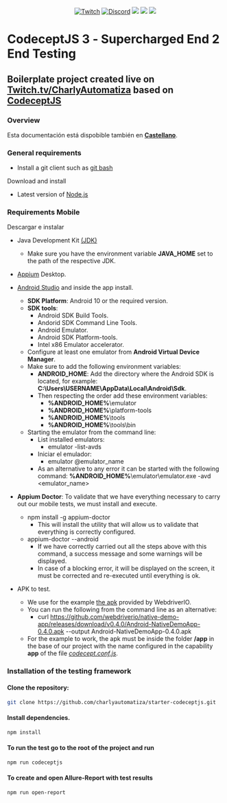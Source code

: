 <p align="center">
  <a href="https://www.twitch.tv/charlyautomatiza"><img alt="Twitch" src="https://img.shields.io/badge/CharlyAutomatiza-Twitch-9146FF.svg" style="max-height: 300px;"></a>
  <a href="https://discord.gg/wwM9GwxmRZ"><img alt="Discord" src="https://img.shields.io/discord/944608800361570315" style="max-height: 300px;"></a>
  <a href="http://twitter.com/char_automatiza"><img src="https://img.shields.io/badge/@char__automatiza-Twitter-1DA1F2.svg?style=flat" style="max-height: 300px;"></a>
  <a href="https://www.youtube.com/channel/UCwEb6xrQtQCEuN_gNgi_Xfg?sub_confirmation=1"><img src="https://img.shields.io/badge/Charly%20Automatiza-Youtube-FF0000.svg" style="max-height: 300px;" style="max-height: 300px;"></a>
  <a href="https://www.linkedin.com/in/gautocarlos/"><img src="https://img.shields.io/badge/Carlos%20 Gauto-LinkedIn-0077B5.svg" style="max-height: 300px;" style="max-height: 300px;"></a>
</p>

# CodeceptJS 3 ‐ Supercharged End 2 End Testing

## Boilerplate project created live on [Twitch.tv/CharlyAutomatiza](https://www.twitch.tv/charlyautomatiza) based on [CodeceptJS](https://codecept.io/)

### Overview

Esta documentación está dispobible también en [**Castellano**](LEEME.md).

### General requirements

- Install a git client such as [git bash](https://git-scm.com/downloads)

Download and install

- Latest version of [Node.js](https://nodejs.org/es/download/)

### Requirements Mobile

Descargar e instalar

- Java Development Kit [(JDK)](https://www.oracle.com/java/technologies/downloads/)
  - Make sure you have the environment variable **JAVA_HOME** set to the path of the respective JDK.
- [Appium](https://appium.io/downloads/) Desktop.
- [Android Studio](https://developer.android.com/studio/index.html) and inside the app install.
  - **SDK Platform**: Android 10 or the required version.
  - **SDK tools**:
    - Android SDK Build Tools.
    - Andorid SDK Command Line Tools.
    - Android Emulator.
    - Android SDK Platform-tools.
    - Intel x86 Emulator accelerator.
  - Configure at least one emulator from **Android Virtual Device Manager**.
  - Make sure to add the following environment variables:
    - **ANDROID_HOME**: Add the directory where the Android SDK is located, for example: **C:\Users\USERNAME\AppData\Local\Android\Sdk**.
    - Then respecting the order add these environment variables:
      - **%ANDROID_HOME%**\emulator
      - **%ANDROID_HOME%**\platform-tools
      - **%ANDROID_HOME%**\tools
      - **%ANDROID_HOME%**\tools\bin
  - Starting the emulator from the command line:
    - List installed emulators:
      - emulator -list-avds
    - Iniciar el emulador:
      - emulator @emulator_name
    - As an alternative to any error it can be started with the following command: **%ANDROID_HOME%**\emulator\emulator.exe -avd <emulator_name>
- **Appium Doctor**: To validate that we have everything necessary to carry out our mobile tests, we must install and execute.

  - npm install -g appium-doctor
    - This will install the utility that will allow us to validate that everything is correctly configured.
  - appium-doctor --android
    - If we have correctly carried out all the steps above with this command, a success message and some warnings will be displayed.
    - In case of a blocking error, it will be displayed on the screen, it must be corrected and re-executed until everything is ok.

- APK to test.
  - We use for the example [the apk](https://github.com/webdriverio/native-demo-app/releases/download/v0.4.0/Android-NativeDemoApp-0.4.0.apk) provided by WebdriverIO.
  - You can run the following from the command line as an alternative:
    - curl <https://github.com/webdriverio/native-demo-app/releases/download/v0.4.0/Android-NativeDemoApp-0.4.0.apk> --output Android-NativeDemoApp-0.4.0.apk
  - For the example to work, the apk must be inside the folder **/app** in the base of our project with the name configured in the capability **app** of the file [*codecept.conf.js*](codecept.conf.js).

### Installation of the testing framework

#### **Clone the repository:**

```bash
git clone https://github.com/charlyautomatiza/starter-codeceptjs.git
```

#### **Install dependencies.**

```bash
npm install
```

#### **To run the test go to the root of the project and run**

```bash
npm run codeceptjs
```

#### **To create and open Allure-Report with test results**

```bash
npm run open-report
```

